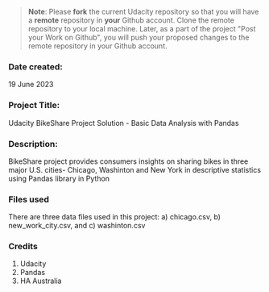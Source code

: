 >**Note**: Please **fork** the current Udacity repository so that you will have a **remote** repository in **your** Github account. Clone the remote repository to your local machine. Later, as a part of the project "Post your Work on Github", you will push your proposed changes to the remote repository in your Github account.

### Date created: 
19 June 2023

### Project Title: 
Udacity BikeShare Project Solution - Basic Data Analysis with Pandas

### Description: 
BikeShare project provides consumers insights on sharing bikes in three major U.S. cities- Chicago, Washinton and New York 
in descriptive statistics using Pandas library in Python

### Files used
There are three data files used in this project: 
a) chicago.csv, 
b) new_work_city.csv, and 
c) washinton.csv

### Credits
1. Udacity
2. Pandas
3. HA Australia

